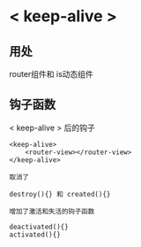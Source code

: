 # < keep-alive >

## 用处

router组件和 is动态组件

## 钩子函数

< keep-alive > 后的钩子

```
<keep-alive>
    <router-view></router-view>
</keep-alive>
```

```
取消了 

destroy(){} 和 created(){}

增加了激活和失活的钩子函数

deactivated(){}
activated(){}

```


